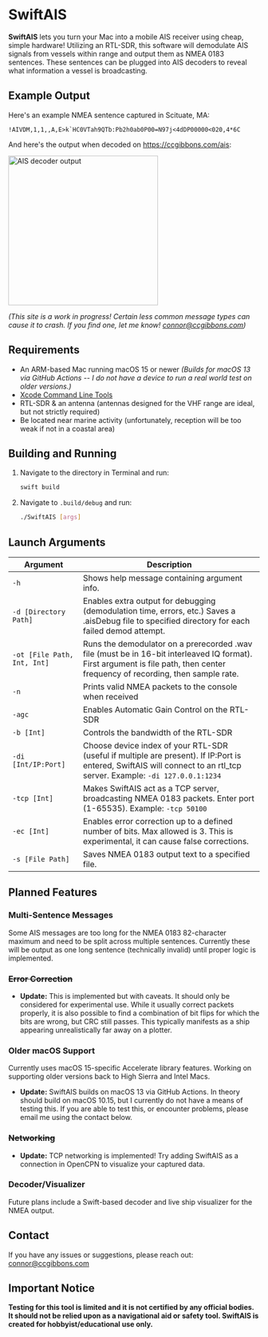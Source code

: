 # SwiftAIS

**SwiftAIS** lets you turn your Mac into a mobile AIS receiver using cheap, simple hardware! Utilizing an RTL-SDR, this software will demodulate AIS signals from vessels within range and output them as NMEA 0183 sentences. These sentences can be plugged into AIS decoders to reveal what information a vessel is broadcasting.

## Example Output

Here's an example NMEA sentence captured in Scituate, MA:
```
!AIVDM,1,1,,A,E>k`HC0VTah9QTb:Pb2h0ab0P00=N97j<4dDP00000<020,4*6C
```

And here's the output when decoded on https://ccgibbons.com/ais:

<img width="300" alt="AIS decoder output" src="https://github.com/user-attachments/assets/d9456ba9-6bcc-41e7-8e6a-a0adc0aa89f7" />

*(This site is a work in progress! Certain less common message types can cause it to crash. If you find one, let me know! connor@ccgibbons.com)*

## Requirements

- An ARM-based Mac running macOS 15 or newer *(Builds for macOS 13 via GitHub Actions -- I do not have a device to run a real world test on older versions.)*
- [Xcode Command Line Tools](https://developer.apple.com/xcode/resources/)
- RTL-SDR & an antenna (antennas designed for the VHF range are ideal, but not strictly required)
- Be located near marine activity (unfortunately, reception will be too weak if not in a coastal area)

## Building and Running

1. Navigate to the directory in Terminal and run:
   ```bash
   swift build
   ```

2. Navigate to `.build/debug` and run:
   ```bash
   ./SwiftAIS [args]
   ```

## Launch Arguments

| Argument | Description |
|----------|-------------|
| `-h` | Shows help message containing argument info. |
| `-d [Directory Path]` | Enables extra output for debugging (demodulation time, errors, etc.) Saves a .aisDebug file to specified directory for each failed demod attempt.|
| `-ot [File Path, Int, Int]` | Runs the demodulator on a prerecorded .wav file (must be in 16-bit interleaved IQ format). First argument is file path, then center frequency of recording, then sample rate. |
| `-n` | Prints valid NMEA packets to the console when received |
| `-agc` | Enables Automatic Gain Control on the RTL-SDR |
| `-b [Int]` | Controls the bandwidth of the RTL-SDR |
| `-di [Int/IP:Port]` | Choose device index of your RTL-SDR (useful if multiple are present). If IP:Port is entered, SwiftAIS will connect to an rtl_tcp server. Example: `-di 127.0.0.1:1234` |
| `-tcp [Int]` | Makes SwiftAIS act as a TCP server, broadcasting NMEA 0183 packets. Enter port (1-65535). Example: `-tcp 50100` |
| `-ec [Int]` | Enables error correction up to a defined number of bits. Max allowed is 3. This is experimental, it can cause false corrections. |
| `-s [File Path]` | Saves NMEA 0183 output text to a specified file. |

## Planned Features

### Multi-Sentence Messages
Some AIS messages are too long for the NMEA 0183 82-character maximum and need to be split across multiple sentences. Currently these will be output as one long sentence (technically invalid) until proper logic is implemented.

### ~~Error Correction~~
- **Update:** This is implemented but with caveats. It should only be considered for experimental use. While it usually correct packets properly, it is also possible to find a combination of bit flips for which the bits are wrong, but CRC still passes. This typically manifests as a ship appearing unrealistically far away on a plotter.

### Older macOS Support
Currently uses macOS 15-specific Accelerate library features. Working on supporting older versions back to High Sierra and Intel Macs.
- **Update:** SwiftAIS builds on macOS 13 via GitHub Actions. In theory should build on macOS 10.15, but I currently do not have a means of testing this. If you are able to test this, or encounter problems, please email me using the contact below.

### ~~Networking~~
- **Update:** TCP networking is implemented! Try adding SwiftAIS as a connection in OpenCPN to visualize your captured data.

### Decoder/Visualizer
Future plans include a Swift-based decoder and live ship visualizer for the NMEA output.

## Contact

If you have any issues or suggestions, please reach out: connor@ccgibbons.com

## Important Notice

**Testing for this tool is limited and it is not certified by any official bodies. It should not be relied upon as a navigational aid or safety tool. SwiftAIS is created for hobbyist/educational use only.**
